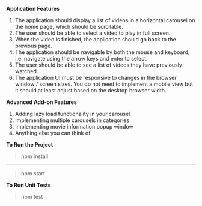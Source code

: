 **Application Features**
>
1. The application should display a list of videos in a horizontal carousel on the
home page, which should be scrollable.
2. The user should be able to select a video to play in full screen.
3. When the video is finished, the application should go back to the previous
page.
4. The application should be navigable by both the mouse and keyboard, i.e.
navigate using the arrow keys and enter to select.
5. The user should be able to see a list of videos they have previously
watched.
6. The application UI must be responsive to changes in the browser window /
screen sizes. You do not need to implement a mobile view but it should at
least adjust based on the desktop browser width.

**Advanced Add-on Features**
>
1. Adding lazy load functionality in your carousel
2. Implementing multiple carousels in categories
3. Implementing movie information popup window
4. Anything else you can think of

**To Run the Project**

> npm install

***********************************************************************************************

> npm start


**To Run Unit Tests**

> npm test

